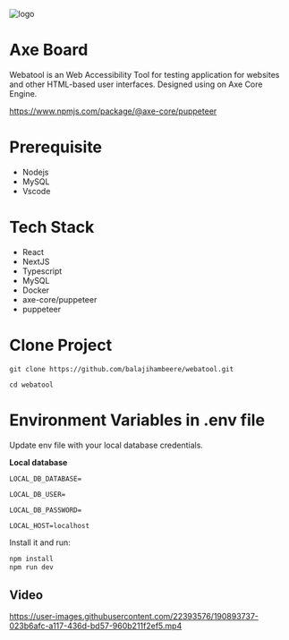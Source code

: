 ![logo](https://user-images.githubusercontent.com/22393576/190894277-ddc94895-d8ab-4fc4-8dc8-4636710df4a9.png)



# Axe Board
Webatool is an Web Accessibility Tool for testing application for websites and other HTML-based user interfaces. Designed using on Axe Core Engine.

https://www.npmjs.com/package/@axe-core/puppeteer

# Prerequisite
- Nodejs
- MySQL
- Vscode

# Tech Stack
- React
- NextJS
- Typescript
- MySQL
- Docker
- axe-core/puppeteer
- puppeteer

# Clone Project
```
git clone https://github.com/balajihambeere/webatool.git

cd webatool
```
# Environment Variables in .env file 
Update env file with your local database credentials.

**Local database**

```
LOCAL_DB_DATABASE=

LOCAL_DB_USER=

LOCAL_DB_PASSWORD=

LOCAL_HOST=localhost
```

Install it and run:

```sh
npm install
npm run dev
```
## Video

https://user-images.githubusercontent.com/22393576/190893737-023b6afc-a117-436d-bd57-960b211f2ef5.mp4
